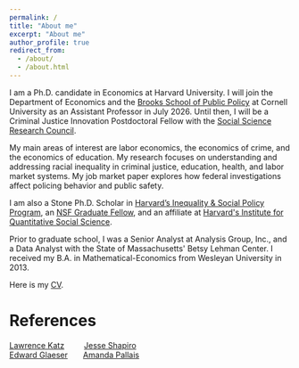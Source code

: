 ```yaml
---
permalink: /
title: "About me"
excerpt: "About me"
author_profile: true
redirect_from: 
  - /about/
  - /about.html
---
```


I am a Ph.D. candidate in Economics at Harvard University. I will join the Department of Economics and the [Brooks School of Public Policy](https://publicpolicy.cornell.edu/) at Cornell University as an Assistant Professor in July 2026. Until then, I will be a Criminal Justice Innovation Postdoctoral Fellow with the [Social Science Research Council](https://www.ssrc.org/).

My main areas of interest are labor economics, the economics of crime, and the economics of education. My research focuses on understanding and addressing racial inequality in criminal justice, education, health, and labor market systems. My job market paper explores how federal investigations affect policing behavior and public safety.

I am also a Stone Ph.D. Scholar in [Harvard’s Inequality & Social Policy Program](https://inequality.hks.harvard.edu), an [NSF Graduate Fellow](https://www.nsfgrfp.org), and an affiliate at [Harvard's Institute for Quantitative Social Science](https://www.iq.harvard.edu/about).

Prior to graduate school, I was a Senior Analyst at Analysis Group, Inc., and a Data Analyst with the State of Massachusetts' Betsy Lehman Center. I received my B.A. in Mathematical-Economics from Wesleyan University in 2013.

Here is my [CV](https://romainecampbell.github.io/files/CampbellRomaine_CV.pdf).

References
======

[Lawrence Katz](katz2@fas.harvard.edu)&nbsp;&nbsp;&nbsp;&nbsp;&nbsp;&nbsp;&nbsp;&nbsp;&nbsp;[Jesse Shapiro](jesse_shapiro@fas.harvard.edu)         
[Edward Glaeser](eglaeser@harvard.edu)&nbsp;&nbsp;&nbsp;&nbsp;&nbsp;&nbsp;&nbsp;[Amanda Pallais](apallais@fas.harvard.edu)                              





